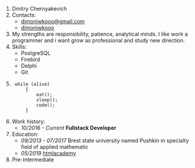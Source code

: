 1. Dmitry Chernyakevich
1. Contacts:
    * dimoniwkooo@gmail.com
    * [dimoniwkooo](https://t.me/dimoniwkooo)
1. Му strengths are responsibility, patience, analytical minds.  I like work a programmer and i want grow as professional and study new direction.
1. Skills:
    * PostgreSQL
    * Firebird
    * Delphi
    * Git
1. ```
    while (alive)
        {
            eat();
            sleep();
            code();
        }
    ```
1. Work history:
    * *10/2016 - Current* **Fullstack Developer**
1. Education:
    * *09/2013 - 07/2017* Brest state university named Pushkin in specialty field of applied mathematic
    * *05/2019* [htmlacademy](https://htmlacademy.ru/courses)
1. Pre-Intermediate